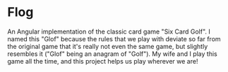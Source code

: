 # Flog
An Angular implementation of the classic card game "Six Card Golf".  I named this "Glof" because the rules that we play with deviate so far from the original game that it's really not even the same game, but slightly resembles it ("Glof" being an anagram of "Golf"). My wife and I play this game all the time, and this project helps us play wherever we are!
